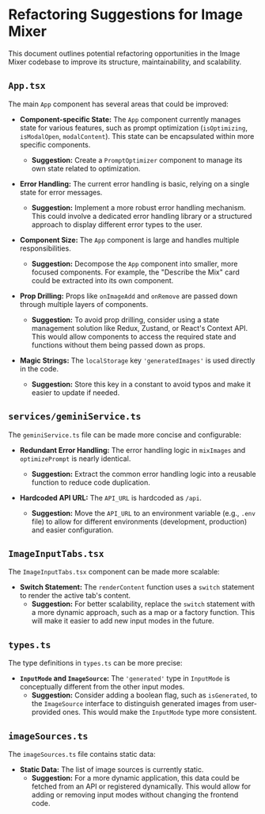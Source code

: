 # Refactoring Suggestions for Image Mixer

This document outlines potential refactoring opportunities in the Image Mixer codebase to improve its structure, maintainability, and scalability.

## `App.tsx`

The main `App` component has several areas that could be improved:

*   **Component-specific State:** The `App` component currently manages state for various features, such as prompt optimization (`isOptimizing`, `isModalOpen`, `modalContent`). This state can be encapsulated within more specific components.
    *   **Suggestion:** Create a `PromptOptimizer` component to manage its own state related to optimization.

*   **Error Handling:** The current error handling is basic, relying on a single state for error messages.
    *   **Suggestion:** Implement a more robust error handling mechanism. This could involve a dedicated error handling library or a structured approach to display different error types to the user.

*   **Component Size:** The `App` component is large and handles multiple responsibilities.
    *   **Suggestion:** Decompose the `App` component into smaller, more focused components. For example, the "Describe the Mix" card could be extracted into its own component.

*   **Prop Drilling:** Props like `onImageAdd` and `onRemove` are passed down through multiple layers of components.
    *   **Suggestion:** To avoid prop drilling, consider using a state management solution like Redux, Zustand, or React's Context API. This would allow components to access the required state and functions without them being passed down as props.

*   **Magic Strings:** The `localStorage` key `'generatedImages'` is used directly in the code.
    *   **Suggestion:** Store this key in a constant to avoid typos and make it easier to update if needed.

## `services/geminiService.ts`

The `geminiService.ts` file can be made more concise and configurable:

*   **Redundant Error Handling:** The error handling logic in `mixImages` and `optimizePrompt` is nearly identical.
    *   **Suggestion:** Extract the common error handling logic into a reusable function to reduce code duplication.

*   **Hardcoded API URL:** The `API_URL` is hardcoded as `/api`.
    *   **Suggestion:** Move the `API_URL` to an environment variable (e.g., `.env` file) to allow for different environments (development, production) and easier configuration.

## `ImageInputTabs.tsx`

The `ImageInputTabs.tsx` component can be made more scalable:

*   **Switch Statement:** The `renderContent` function uses a `switch` statement to render the active tab's content.
    *   **Suggestion:** For better scalability, replace the `switch` statement with a more dynamic approach, such as a map or a factory function. This will make it easier to add new input modes in the future.

## `types.ts`

The type definitions in `types.ts` can be more precise:

*   **`InputMode` and `ImageSource`:** The `'generated'` type in `InputMode` is conceptually different from the other input modes.
    *   **Suggestion:** Consider adding a boolean flag, such as `isGenerated`, to the `ImageSource` interface to distinguish generated images from user-provided ones. This would make the `InputMode` type more consistent.

## `imageSources.ts`

The `imageSources.ts` file contains static data:

*   **Static Data:** The list of image sources is currently static.
    *   **Suggestion:** For a more dynamic application, this data could be fetched from an API or registered dynamically. This would allow for adding or removing input modes without changing the frontend code.
